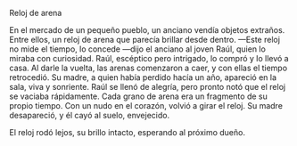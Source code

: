 Reloj de arena

En el mercado de un pequeño pueblo, un anciano vendía objetos extraños.
Entre ellos, un reloj de arena que parecía brillar desde dentro.
—Este reloj no mide el tiempo, lo concede —dijo el anciano al joven Raúl, quien lo miraba con curiosidad.
Raúl, escéptico pero intrigado, lo compró y lo llevó a casa.
Al darle la vuelta, las arenas comenzaron a caer, y con ellas el tiempo retrocedió. 
Su madre, a quien había perdido hacía un año, apareció en la sala, viva y sonriente.
Raúl se llenó de alegría, pero pronto notó que el reloj se vaciaba rápidamente. 
Cada grano de arena era un fragmento de su propio tiempo. 
Con un nudo en el corazón, volvió a girar el reloj. 
Su madre desapareció, y él cayó al suelo, envejecido.

El reloj rodó lejos, su brillo intacto, esperando al próximo dueño.
